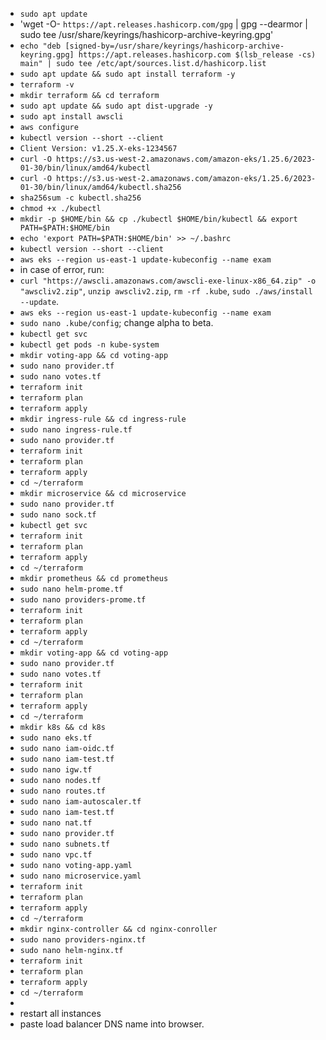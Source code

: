 - `sudo apt update` 
- 'wget -O- `https://apt.releases.hashicorp.com/gpg` | gpg --dearmor | sudo tee /usr/share/keyrings/hashicorp-archive-keyring.gpg' 
- `echo "deb [signed-by=/usr/share/keyrings/hashicorp-archive-keyring.gpg] https://apt.releases.hashicorp.com $(lsb_release -cs) main" | sudo tee /etc/apt/sources.list.d/hashicorp.list` 
- `sudo apt update && sudo apt install terraform -y` 
- `terraform -v` 
- `mkdir terraform && cd terraform` 
- `sudo apt update && sudo apt dist-upgrade -y` 
- `sudo apt install awscli` 
- `aws configure` 
- `kubectl version --short --client` 
- `Client Version: v1.25.X-eks-1234567` 
- `curl -O https://s3.us-west-2.amazonaws.com/amazon-eks/1.25.6/2023-01-30/bin/linux/amd64/kubectl` 
- `curl -O https://s3.us-west-2.amazonaws.com/amazon-eks/1.25.6/2023-01-30/bin/linux/amd64/kubectl.sha256` 
- `sha256sum -c kubectl.sha256` 
- `chmod +x ./kubectl` 
- `mkdir -p $HOME/bin && cp ./kubectl $HOME/bin/kubectl && export PATH=$PATH:$HOME/bin`
- `echo 'export PATH=$PATH:$HOME/bin' >> ~/.bashrc`
- `kubectl version --short --client` 
- `aws eks --region us-east-1 update-kubeconfig --name exam` 
- in case of error, run: 
- `curl "https://awscli.amazonaws.com/awscli-exe-linux-x86_64.zip" -o "awscliv2.zip"`, `unzip awscliv2.zip`, `rm -rf .kube`, `sudo ./aws/install --update`. 
- `aws eks --region us-east-1 update-kubeconfig --name exam` 
- `sudo nano .kube/config`; change alpha to beta. 
- `kubectl get svc` 
- `kubectl get pods -n kube-system` 
- `mkdir voting-app && cd voting-app` 
- `sudo nano provider.tf` 
- `sudo nano votes.tf` 
- `terraform init` 
- `terraform plan` 
- `terraform apply` 
- `mkdir ingress-rule && cd ingress-rule` 
- `sudo nano ingress-rule.tf`
- `sudo nano provider.tf` 
- `terraform init` 
- `terraform plan` 
- `terraform apply` 
- `cd ~/terraform` 
- `mkdir microservice && cd microservice`
- `sudo nano provider.tf` 
- `sudo nano sock.tf` 
- `kubectl get svc` 
- `terraform init` 
- `terraform plan` 
- `terraform apply` 
- `cd ~/terraform` 
- `mkdir prometheus && cd prometheus` 
- `sudo nano helm-prome.tf` 
- `sudo nano providers-prome.tf` 
- `terraform init` 
- `terraform plan` 
- `terraform apply` 
- `cd ~/terraform` 
- `mkdir voting-app && cd voting-app` 
- `sudo nano provider.tf` 
- `sudo nano votes.tf` 
- `terraform init` 
- `terraform plan` 
- `terraform apply` 
- `cd ~/terraform` 
- `mkdir k8s && cd k8s` 
- `sudo nano eks.tf`
- `sudo nano iam-oidc.tf`
- `sudo nano iam-test.tf`
- `sudo nano igw.tf`
- `sudo nano nodes.tf`
- `sudo nano routes.tf`
- `sudo nano iam-autoscaler.tf`
- `sudo nano iam-test.tf`
- `sudo nano nat.tf`
- `sudo nano provider.tf`
- `sudo nano subnets.tf`
- `sudo nano vpc.tf`
- `sudo nano voting-app.yaml` 
- `sudo nano microservice.yaml` 
- `terraform init` 
- `terraform plan` 
- `terraform apply` 
- `cd ~/terraform` 
- `mkdir nginx-controller && cd nginx-conroller` 
- `sudo nano providers-nginx.tf` 
- `sudo nano helm-nginx.tf` 
- `terraform init` 
- `terraform plan` 
- `terraform apply` 
- `cd ~/terraform` 
-  
- restart all instances
- paste load balancer DNS name into browser. 
